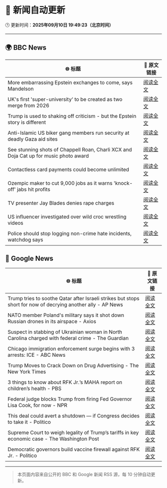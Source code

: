 # 🧠 新闻自动更新

🕒 更新时间：**2025年09月10日 19:49:23（北京时间）**

---

## 🌍 BBC News

| 🌐 标题 | 🔗 原文链接 |
|--------|-------------|
| More embarrassing Epstein exchanges to come, says Mandelson | [阅读全文](https://www.bbc.com/news/articles/c5yevwvvneyo?at_medium=RSS&at_campaign=rss) |
| UK's first 'super-university' to be created as two merge from 2026 | [阅读全文](https://www.bbc.com/news/articles/cy85905dj2wo?at_medium=RSS&at_campaign=rss) |
| Trump is used to shaking off criticism - but the Epstein story is different | [阅读全文](https://www.bbc.com/news/articles/cp8j3e5g74no?at_medium=RSS&at_campaign=rss) |
| Anti-Islamic US biker gang members run security at deadly Gaza aid sites | [阅读全文](https://www.bbc.com/news/articles/cm2zy4l8jgeo?at_medium=RSS&at_campaign=rss) |
| See stunning shots of Chappell Roan, Charli XCX and Doja Cat up for music photo award | [阅读全文](https://www.bbc.com/news/articles/c306n1ve8y5o?at_medium=RSS&at_campaign=rss) |
| Contactless card payments could become unlimited | [阅读全文](https://www.bbc.com/news/articles/czjv7jy2r9vo?at_medium=RSS&at_campaign=rss) |
| Ozempic maker to cut 9,000 jobs as it warns 'knock-off' jabs hit profits | [阅读全文](https://www.bbc.com/news/articles/c8d79pez6g2o?at_medium=RSS&at_campaign=rss) |
| TV presenter Jay Blades denies rape charges | [阅读全文](https://www.bbc.com/news/articles/c9318dj1q22o?at_medium=RSS&at_campaign=rss) |
| US influencer investigated over wild croc wrestling videos | [阅读全文](https://www.bbc.com/news/articles/cn953l9e3gjo?at_medium=RSS&at_campaign=rss) |
| Police should stop logging non-crime hate incidents, watchdog says | [阅读全文](https://www.bbc.com/news/articles/c0kn54vj55xo?at_medium=RSS&at_campaign=rss) |

## 📰 Google News

| 🌐 标题 | 🔗 原文链接 |
|--------|-------------|
| Trump tries to soothe Qatar after Israeli strikes but stops short for now of decrying another ally - AP News | [阅读全文](https://news.google.com/rss/articles/CBMilwFBVV95cUxPeV9ISTZKdFZFUTRHMHd5XzRHVDh6d0kydVZZU19DQS1RbUd0MGlQbFptWFo3al9iTW0xRk5iNGxWNXVUMXZuZ0dHUXpPc2JYcHlPTnJXRjhSUzlsaDNDWXZDamsyekc3d3ZaRDdmUTBjX3NsbEJEajQ1ekt1QXdzeDBIME9JaDlsZGZJMTk4YlJpdFhzeUpF?oc=5) |
| NATO member Poland's military says it shot down Russian drones in its airspace - Axios | [阅读全文](https://news.google.com/rss/articles/CBMihAFBVV95cUxOUFd1dlpHZ1BCMWNTYU84TVNLOHFnM0I2NjcwN0JJQnExNmxONzJNZldXVnpjX0FmUHhRSHpFdGJWN3BRcTJQa29PMEVQbVpvemNIdWtoMU5Oa1dUY1QwU1JiUGZreXV3OFVIc3BrS3pGNk9UanZucWtVSnkwT0VSejdzMlY?oc=5) |
| Suspect in stabbing of Ukrainian woman in North Carolina charged with federal crime - The Guardian | [阅读全文](https://news.google.com/rss/articles/CBMijgFBVV95cUxQbnhLaGRvSkZGRFBQVlJzVFJLV0xYazhHUFJDdEdrR3hyRjM4SFozV244VTVFcWN5VzltSFMzb3dFOG5xX3JWOW5wZnh1SU5uakV5NGE0Q2xEWGRvVzFyd19wTFV0VmlTOW44X1VTVHI4akVQVnZFQi0tdDB6OUsyNzFNTTJ2MFhMQUM0ZEln?oc=5) |
| Chicago immigration enforcement surge begins with 3 arrests: ICE - ABC News | [阅读全文](https://news.google.com/rss/articles/CBMipgFBVV95cUxNeWMtSzg5dUhiWnJNNmhKVlF5RTQzX1FpeEdVWFNhNVhLRGZxaW5ENjZwZlBzZHgwVFdGTVBYcHlORTB3NURtZHpTeHVONmRCTnZwVXlWSENXR1dtSGpzQ0NjWDVVZ1FtRV9VSlp5VTBBZzdTLWlGMEViUWpOXzltU2JRVmxHQ1RpZ1Q3X2xWRlRMY0xOWW5FVEdfb091TzNHZGhDOTVR0gGrAUFVX3lxTE4zTGxWNEFYaUFrS1dORmQ3blNKMU9RNDNvRzVUejM0RHIybGV5Ynk4MWNOMjU1bkhzTUh1cnBsRTAtbTRBQXZWSnZ0a3dNN29lc0t5cDdPWFNZN3libFpBaHE1NGc1OElKUTFzY21rUnVsamdMNEprVVlTQ2xrVGhnT2tRUXRlUmtQRFJuZi1tOF81eEI1RGRhOGc2VlQ3VVNnT25xbHh6dHhMYw?oc=5) |
| Trump Moves to Crack Down on Drug Advertising - The New York Times | [阅读全文](https://news.google.com/rss/articles/CBMiiwFBVV95cUxNWHBNSmVCMmo1elJ3Yi1PMmx2Y0I5V3hlX1F5VmlzdnVOSm90b3VOdTVYQVFDQ3JqVzYtTTZWeFF6aWVNYmtyaFJGN1g5bHlCTi1ZeWF6ZjllVlRSX0owaXNDRjNMMkF3LUpJaEpTZTlldUE3RDAtckUyZUxiWkZMOWszd1VaYi1TeWd3?oc=5) |
| 3 things to know about RFK Jr.’s MAHA report on children’s health - PBS | [阅读全文](https://news.google.com/rss/articles/CBMioAFBVV95cUxONVVUUzMzVGQxY29laHlTMkxfc3JJdG00SlVXSDdrVG45d1NCaHdWeFEzVGNRbEFXcHk3Y1dETHRjaVVjVzdxSFVtTmw5UmsxcnU0OUIzd0NxeUt2NXd0TU1oSEVIT0IxQ2tBRnJfVFRuQmhnMzd4bGw2MkxsWUFmb1Aydk5BU2VaeFF1S0tfQUV4Q0puZW9iV1V4VVBXLTk00gGmAUFVX3lxTE9uLVZqUHl3OTRMRDNnOE5jcUkzQUlyRTZPQU5ESDRtV3VqMzRsX2lveDNIeUY3R0V6ZUt4UEpxazN3WThNeXFsRkdxT1c2Q1BfbWhXanVEdVNXSkFRNnVkY0pLMjJ1Sk9JQlRJdlNSa0NTNzBtdVg3RExueVF1UHNmREljZlltU3hLRXpWT0ZrMkJPTGZSc1AzcGJGb3k5NjdCQjY5dWc?oc=5) |
| Federal judge blocks Trump from firing Fed Governor Lisa Cook, for now - NPR | [阅读全文](https://news.google.com/rss/articles/CBMipgFBVV95cUxQUVZHMnUyYVh5NU9feDM0SkxUNTB6YUV3RWNXUEVOZUVvaHFlelppZmFaVjEtc0NpdkliYXgwUmZJYjFBS0R1ZGxJVElEa1dUUi1LLXFlVVh4UGZLSDRneTRndW9LUTB6dUZVN1J6N05JQ0RXc0w4alo2WWZKZEpUd1VVUHJXSnRhLXlCU2NhRUYzSzl5V3VaWVJwZjZaRWpfMUd4Q2pB?oc=5) |
| This deal could avert a shutdown — if Congress decides to take it - Politico | [阅读全文](https://news.google.com/rss/articles/CBMijgFBVV95cUxNQzVtaktEdHcwSDd4UjFGR29rclZMcUFJcXhUMDkzMW9jZUdoWWRvcHlxRDd2N19LRk9WdkFZcmhhTnlSaDhyTVUwanF2U0JYMzhqWE5GajV1cm9Wc2FRM1pVNEdJUi1OS09XTzlUaG5lUTBnUllySmNLZlFiVFVnXzVtbUxjbFJNSFJzaHBR?oc=5) |
| Supreme Court to weigh legality of Trump’s tariffs in key economic case - The Washington Post | [阅读全文](https://news.google.com/rss/articles/CBMinAFBVV95cUxNSTd1VTNnaGZhekxyaFpaUW9sLWF0SDgyZFM4dFBzNmw4WWlhb0pvODVtT01sVVhfNnNUelNZZ2JoTHduZTB5ZHNrWVFEVEVDdmQxd3RkbDFkU0xOa1VHek1rSVA4MWtWMG0tYndJQlV3Um9NQkJwcnZRSHM0MWl2VHYxcDRkdm5kTEgtSDN5bzZpMWgzLWJZb3poV1E?oc=5) |
| Democratic governors build vaccine firewall against RFK Jr. - Politico | [阅读全文](https://news.google.com/rss/articles/CBMicEFVX3lxTFBHSk9Kb3ItSXU3Sm5aMEMyQ1RQSzV5UjliLVppbld6cGVkTDVzOU0xdFlzZ19NbU9kdHJwdkUyMk4xOWZwclZFWGx0b3J3RXJsVWtLeTF0dU1wZGVLRlZZRHhiaW1RVnh6dzJ4RlllNWE?oc=5) |

---
> 本页面内容来自公开的 BBC 和 Google 新闻 RSS 源，每 10 分钟自动更新。